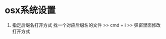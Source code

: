 # osx系统设置
<!--ts-->


<!-- Created by https://github.com/ekalinin/github-markdown-toc -->
<!-- Added by: runner, at: Sun Nov 27 15:02:39 UTC 2022 -->

<!--te-->
1. 指定后缀名打开方式
找一个对应后缀名的文件 >> cmd + i >> 弹窗里面修改打开方式
